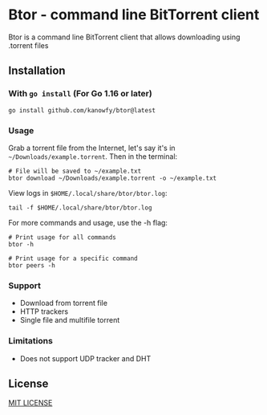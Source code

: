 # Btor - command line BitTorrent client

Btor is a command line BitTorrent client that allows downloading using .torrent files
## Installation
### With `go install` (For Go 1.16 or later)
```shell
go install github.com/kanowfy/btor@latest
```

### Usage
Grab a torrent file from the Internet, let's say it's in `~/Downloads/example.torrent`. Then in the terminal:
```shell
# File will be saved to ~/example.txt
btor download ~/Downloads/example.torrent -o ~/example.txt
```
View logs in `$HOME/.local/share/btor/btor.log`:
```shell
tail -f $HOME/.local/share/btor/btor.log
```
For more commands and usage, use the -h flag:
```shell
# Print usage for all commands
btor -h

# Print usage for a specific command
btor peers -h
```

### Support
- Download from torrent file
- HTTP trackers
- Single file and multifile torrent

### Limitations
- Does not support UDP tracker and DHT

## License
[MIT LICENSE](LICENSE)
